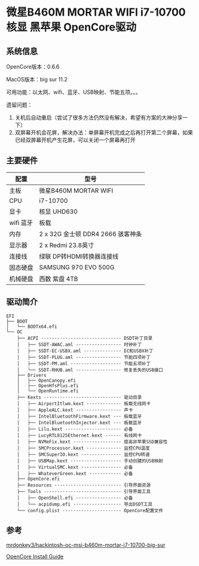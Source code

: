 # 微星B460M MORTAR WIFI i7-10700 核显 黑苹果 OpenCore驱动

## 系统信息

OpenCore版本：0.6.6

MacOS版本：big sur 11.2

可用功能：以太网、wifi、蓝牙、USB映射、节能五项。。。

遗留问题：

1. 关机后自动重启（尝试了很多方法仍然没有解决，希望有方案的大神分享一下）
2. 双屏幕开机会花屏，解决办法：单屏幕开机完成之后再打开第二个屏幕，如果已经双屏幕开机产生花屏，可以关闭一个屏幕再打开

## 主要硬件

| 配置      | 型号                            |
| -------- | ------------------------------- |
| 主板      | 微星B460M MORTAR WIFI           |
| CPU      | i7-10700                        |
| 显卡      | 核显 UHD630                     |
| wifi 蓝牙 | 板载                            |
| 内存      | 2 x 32G 金士顿 DDR4 2666 骇客神条 |
| 显示器    | 2 x Redmi 23.8英寸              |
| 连接线    | 绿联 DP转HDMI转换器连接线          |
| 固态硬盘  | SAMSUNG 970 EVO 500G            |
| 机械硬盘  | 西数 紫盘 4TB                    |

## 驱动简介

```
EFI
├── BOOT
│   └── BOOTx64.efi
└── OC
    ├── ACPI ······························ DSDT补丁目录
    │   ├── SSDT-AWAC.aml ················· 时钟补丁
    │   ├── SSDT-EC-USBX.aml ·············· EC和USBX补丁
    │   ├── SSDT-PLUG.aml ················· 节能四项补丁
    │   ├── SSDT-PM.aml ··················· 节能五项补丁
    │   └── SSDT-RHUB.aml ················· 修复丢失的USB接口
    ├── Drivers
    │   ├── OpenCanopy.efi
    │   ├── OpenHfsPlus.efi
    │   └── OpenRuntime.efi
    ├── Kexts ····························· 驱动目录
    │   ├── AirportItlwm.kext ············· 板载无线网卡
    │   ├── AppleALC.kext ················· 声卡
    │   ├── IntelBluetoothFirmware.kext ··· 板载蓝牙
    │   ├── IntelBluetoothInjector.kext ··· 板载蓝牙
    │   ├── Lilu.kext ····················· 必备
    │   ├── LucyRTL8125Ethernet.kext ······ 有线网卡
    │   ├── NVMeFix.kext ·················· 提高非苹果SSD兼容性
    │   ├── SMCProcessor.kext ············· 监控CPU温度
    │   ├── SMCSuperIO.kext ··············· 监控CPU转速
    │   ├── USBMap.kext ··················· 手动创建的USB映射
    │   ├── VirtualSMC.kext ··············· 必备
    │   ├── WhateverGreen.kext ············ 必备
    ├── OpenCore.efi
    ├── Resources ························· 引导界面资源
    ├── Tools ····························· 引导界面工具
    │   ├── OpenShell.efi ················· 必备
    │   └── acpidump.efi ·················· 导出DSDT工具
    └── config.plist ······················ OpenCore配置文件
```

## 参考
[mrdonkey3/hackintosh-oc-msi-b460m-mortar-i7-10700-big-sur](https://github.com/mrdonkey3/hackintosh-oc-msi-b460m-mortar-i7-10700-big-sur)

[OpenCore Install Guide](https://dortania.github.io/OpenCore-Install-Guide/prerequisites.html)
